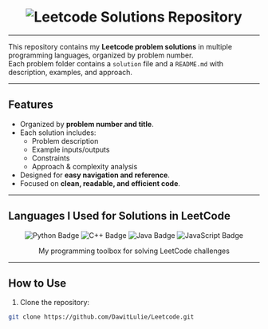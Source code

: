 <h1 align="center">
  <img src="https://readme-typing-svg.demolab.com?font=Arial+Black&size=90&pause=300&color=FF0000&width=4000&height=200&lines=Leetcode+Solutions+Repository" alt="Leetcode Solutions Repository" />
</h1>

---

This repository contains my **Leetcode problem solutions** in multiple programming languages, organized by problem number.  
Each problem folder contains a `solution` file and a `README.md` with description, examples, and approach.

---

## Features

- Organized by **problem number and title**.  
- Each solution includes:
  - Problem description  
  - Example inputs/outputs  
  - Constraints  
  - Approach & complexity analysis  
- Designed for **easy navigation and reference**.  
- Focused on **clean, readable, and efficient code**.  

---

##  Languages I Used for Solutions in LeetCode

<p align = "center">
  <img src="https://img.shields.io/badge/Python-ffdd57?style=for-the-badge&logo=python&logoColor=3776AB" alt="Python Badge" />
  <img src="https://img.shields.io/badge/C++-57aaff?style=for-the-badge&logo=c%2B%2B&logoColor=00599C" alt="C++ Badge" />
  <img src="https://img.shields.io/badge/Java-ff6f57?style=for-the-badge&logo=java&logoColor=007396" alt="Java Badge" />
  <img src="https://img.shields.io/badge/JavaScript-ffff57?style=for-the-badge&logo=javascript&logoColor=F7DF1E" alt="JavaScript Badge" />
</p>

<p align="center">My programming toolbox for solving LeetCode challenges</p>

---



## How to Use

1. Clone the repository:
```bash
git clone https://github.com/DawitLulie/Leetcode.git

```
